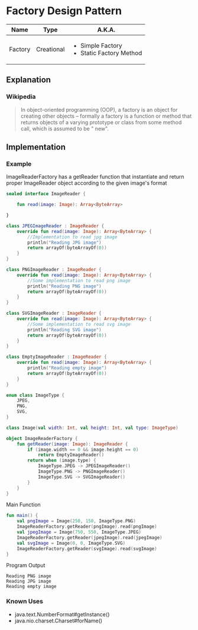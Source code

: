 # Factory Design Pattern

|Name|Type|A.K.A.|
|---|---|---|
|Factory|Creational|<ul><li>Simple Factory</li><li>Static Factory Method</li></ul>|

## Explanation

### Wikipedia

> In object-oriented programming (OOP), a factory is an object for creating other objects – formally a factory is a
> function or method that returns objects of a varying prototype or class from some method call, which is assumed to be "
> new".

## Implementation

### Example

ImageReaderFactory has a getReader function that instantiate and return proper ImageReader object according to the given
image's format

```kotlin
sealed interface ImageReader {

    fun read(image: Image): Array<ByteArray>

}

class JPEGImageReader : ImageReader {
    override fun read(image: Image): Array<ByteArray> {
        //Implementation to read jpg image
        println("Reading JPG image")
        return arrayOf(byteArrayOf(0))
    }
}

class PNGImageReader : ImageReader {
    override fun read(image: Image): Array<ByteArray> {
        //Some implementation to read png image
        println("Reading PNG image")
        return arrayOf(byteArrayOf(0))
    }
}

class SVGImageReader : ImageReader {
    override fun read(image: Image): Array<ByteArray> {
        //Some implementation to read svg image
        println("Reading SVG image")
        return arrayOf(byteArrayOf(0))
    }
}

class EmptyImageReader : ImageReader {
    override fun read(image: Image): Array<ByteArray> {
        println("Reading empty image")
        return arrayOf(byteArrayOf(0))
    }
}
```

```kotlin
enum class ImageType {
    JPEG,
    PNG,
    SVG,
}
```

```kotlin
class Image(val width: Int, val height: Int, val type: ImageType)
```

```kotlin
object ImageReaderFactory {
    fun getReader(image: Image): ImageReader {
        if (image.width == 0 && image.height == 0)
            return EmptyImageReader()
        return when (image.type) {
            ImageType.JPEG -> JPEGImageReader()
            ImageType.PNG -> PNGImageReader()
            ImageType.SVG -> SVGImageReader()
        }
    }
}
```

Main Function

```kotlin
fun main() {
    val pngImage = Image(250, 150, ImageType.PNG)
    ImageReaderFactory.getReader(pngImage).read(pngImage)
    val jpegImage = Image(750, 550, ImageType.JPEG)
    ImageReaderFactory.getReader(jpegImage).read(jpegImage)
    val svgImage = Image(0, 0, ImageType.SVG)
    ImageReaderFactory.getReader(svgImage).read(svgImage)
}
```

Program Output

```
Reading PNG image
Reading JPG image
Reading empty image
```

### Known Uses

- java.text.NumberFormat#getInstance()
- java.nio.charset.Charset#forName()
